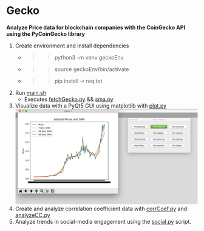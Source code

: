 # Gecko

**Analyze Price data for blockchain companies with the CoinGecko API using the PyCoinGecko library**

1. Create environment and install dependencies
    * >> python3 -m venv geckoEnv
    * >> source geckoEnv/bin/activate
    * >> pip install -r req.txt
2. Run [main.sh](main.sh)
    * Executes [fetchGecko.py](fetchGecko.py) && [sma.py](sma.py)
3. Visualize data with a PyQt5 GUI using matplotlib with [plot.py](plot.py)
![Plot.py Screenshot](/images/plotScreenshot.png) 
4. Create and analyze correlation coefficient data with [corrCoef.py](corrCoef.py) and [analyzeCC.py](analyzeCC.py)
5. Analyze trends in social-media engagement using the [social.py](social.py) script.
